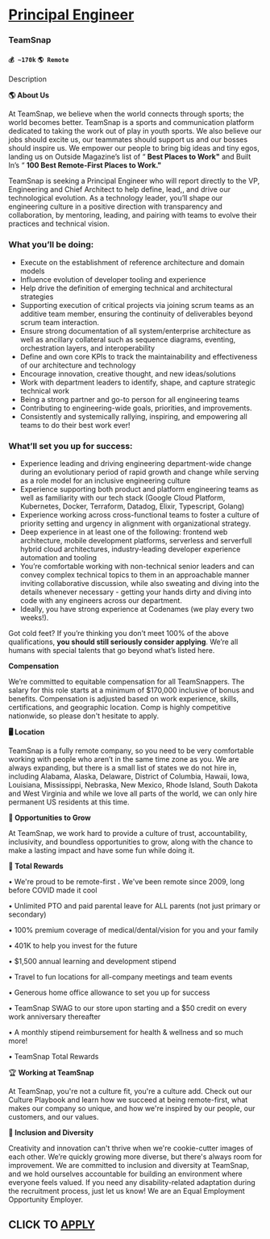 # [Principal Engineer](https://www.remotewlb.com/apply/principal-engineer-84430)  
### TeamSnap  
#### `💰 ~170k` `🌎 Remote`  

Description

**🌎 About Us**

At TeamSnap, we believe when the world connects through sports; the world becomes better. TeamSnap is a sports and communication platform dedicated to taking the work out of play in youth sports. We also believe our jobs should excite us, our teammates should support us and our bosses should inspire us. We empower our people to bring big ideas and tiny egos, landing us on Outside Magazine’s list of “ **Best Places to Work"** and Built In’s “ **100 Best Remote-First Places to Work."**

  

TeamSnap is seeking a Principal Engineer who will report directly to the VP, Engineering and Chief Architect to help define, lead,, and drive our technological evolution. As a technology leader, you’ll shape our engineering culture in a positive direction with transparency and collaboration, by mentoring, leading, and pairing with teams to evolve their practices and technical vision.

### What you’ll be doing:

  * Execute on the establishment of reference architecture and domain models
  * Influence evolution of developer tooling and experience
  * Help drive the definition of emerging technical and architectural strategies
  * Supporting execution of critical projects via joining scrum teams as an additive team member, ensuring the continuity of deliverables beyond scrum team interaction.
  * Ensure strong documentation of all system/enterprise architecture as well as ancillary collateral such as sequence diagrams, eventing, orchestration layers, and interoperability
  * Define and own core KPIs to track the maintainability and effectiveness of our architecture and technology
  * Encourage innovation, creative thought, and new ideas/solutions
  * Work with department leaders to identify, shape, and capture strategic technical work
  * Being a strong partner and go-to person for all engineering teams
  * Contributing to engineering-wide goals, priorities, and improvements.
  * Consistently and systemically rallying, inspiring, and empowering all teams to do their best work ever!

  

### What’ll set you up for success:

  * Experience leading and driving engineering department-wide change during an evolutionary period of rapid growth and change while serving as a role model for an inclusive engineering culture
  * Experience supporting both product and platform engineering teams as well as familiarity with our tech stack (Google Cloud Platform, Kubernetes, Docker, Terraform, Datadog, Elixir, Typescript, Golang)
  * Experience working across cross-functional teams to foster a culture of priority setting and urgency in alignment with organizational strategy.
  * Deep experience in at least one of the following: frontend web architecture, mobile development platforms, serverless and serverfull hybrid cloud architectures, industry-leading developer experience automation and tooling
  * You’re comfortable working with non-technical senior leaders and can convey complex technical topics to them in an approachable manner inviting collaborative discussion, while also sweating and diving into the details whenever necessary - getting your hands dirty and diving into code with any engineers across our department.
  * Ideally, you have strong experience at Codenames (we play every two weeks!).

  

Got cold feet? If you’re thinking you don’t meet 100% of the above qualifications, **you should still seriously consider applying**. We’re all humans with special talents that go beyond what’s listed here.

  

 **Compensation**

We’re committed to equitable compensation for all TeamSnappers. The salary for this role starts at a minimum of $170,000 inclusive of bonus and benefits. Compensation is adjusted based on work experience, skills, certifications, and geographic location. Comp is highly competitive nationwide, so please don't hesitate to apply.

  

 **🖥 Location**

TeamSnap is a fully remote company, so you need to be very comfortable working with people who aren’t in the same time zone as you. We are always expanding, but there is a small list of states we do not hire in, including Alabama, Alaska, Delaware, District of Columbia, Hawaii, Iowa, Louisiana, Mississippi, Nebraska, New Mexico, Rhode Island, South Dakota and West Virginia and while we love all parts of the world, we can only hire permanent US residents at this time.

  

 **🚀 Opportunities to Grow**

At TeamSnap, we work hard to provide a culture of trust, accountability, inclusivity, and boundless opportunities to grow, along with the chance to make a lasting impact and have some fun while doing it.

  

 **🎩 Total Rewards**

• We're proud to be remote-first **.** We've been remote since 2009, long before COVID made it cool

• Unlimited PTO and paid parental leave for ALL parents (not just primary or secondary)

• 100% premium coverage of medical/dental/vision for you and your family

• 401K to help you invest for the future

• $1,500 annual learning and development stipend

• Travel to fun locations for all-company meetings and team events

• Generous home office allowance to set you up for success

• TeamSnap SWAG to our store upon starting and a $50 credit on every work anniversary thereafter

• A monthly stipend reimbursement for health & wellness and so much more!

• TeamSnap Total Rewards

  

🏆 **Working at TeamSnap**

At TeamSnap, you're not a culture fit, you're a culture add. Check out our Culture Playbook and learn how we succeed at being remote-first, what makes our company so unique, and how we're inspired by our people, our customers, and our values.

  

 **🧡 Inclusion and Diversity**

Creativity and innovation can't thrive when we're cookie-cutter images of each other. We’re quickly growing more diverse, but there's always room for improvement. We are committed to inclusion and diversity at TeamSnap, and we hold ourselves accountable for building an environment where everyone feels valued. If you need any disability-related adaptation during the recruitment process, just let us know! We are an Equal Employment Opportunity Employer.

  
## CLICK TO [APPLY](https://www.remotewlb.com/apply/principal-engineer-84430)

